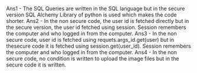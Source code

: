 Ans1 - The SQL Queries are written in the SQL language but in the secure version SQL Alchemy Library of python is used which makes the code shorter.
Ans2 - In the non secure code, the user id is fetched directly but in the secure version, the user id fetched using session. Session remembers the computer and who logged in from the computer.
Ans3 - In the non secure code, user id is fetched using requets.args_id.get(user) but in thesecure code it is fetched using session.get(user_id). Session remembers the computer and who logged in from the computer.
Ans4 - In the non secure code, no condition is written to upload the image files but in the secure code it is written.
